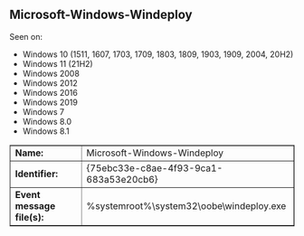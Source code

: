 ## Microsoft-Windows-Windeploy

Seen on:
* Windows 10 (1511, 1607, 1703, 1709, 1803, 1809, 1903, 1909, 2004, 20H2)
* Windows 11 (21H2)
* Windows 2008
* Windows 2012
* Windows 2016
* Windows 2019
* Windows 7
* Windows 8.0
* Windows 8.1

<table border="1" class="docutils">
  <tbody>
    <tr>
      <td><b>Name:</b></td>
      <td>Microsoft-Windows-Windeploy</td>
    </tr>
    <tr>
      <td><b>Identifier:</b></td>
      <td>{75ebc33e-c8ae-4f93-9ca1-683a53e20cb6}</td>
    </tr>
    <tr>
      <td><b>Event message file(s):</b></td>
      <td>%systemroot%\system32\oobe\windeploy.exe</td>
    </tr>
  </tbody>
</table>

&nbsp;


